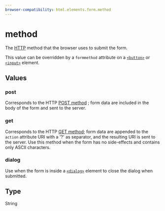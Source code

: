 ```yaml
---
browser-compatibility: html.elements.form.method
---
```


# method

The [HTTP](/en-US/docs/Web/HTTP) method that the browser uses to
submit the form.

This value can be overridden by a `formmethod` attribute on a
[`<button>`](/en-US/docs/Web/HTML/Element/button)
or
[`<input>`](/en-US/docs/Web/HTML/Element/input)
element.

## Values

### post

Corresponds to the HTTP [POST
method](https://www.w3.org/Protocols/rfc2616/rfc2616-sec9.html#sec9.5)
; form data are included in the body of the form and sent to the
server.

### get

Corresponds to the HTTP [GET
method](https://www.w3.org/Protocols/rfc2616/rfc2616-sec9.html#sec9.3);
form data are appended to the `action` attribute URI with a
'?' as separator, and the resulting URI is sent to the server.
Use this method when the form has no side-effects and contains
only ASCII characters.

### dialog

Use when the form is inside a
[`<dialog>`](/en-US/docs/Web/HTML/Element/dialog)
element to close the dialog when submitted.

## Type

String

